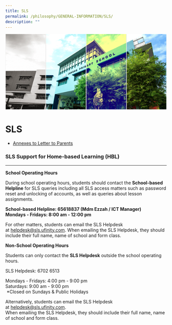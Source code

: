 ```yaml
---
title: SLS
permalink: /philosophy/GENERAL-INFORMATION/SLS/
description: ""
---
```




![](/images/Banner.png)

SLS
===

* [Annexes to Letter to Parents](/files/Annexes%20to%20Letter%20to%20Parents.pdf)

### SLS Support for Home-based Learning (HBL)
-----------------------------------------

<b>School Operating Hours</b> 
  
During school operating hours, students should contact the <b>School-based Helpline</b> for SLS queries including all SLS access matters such as password reset and unlocking of accounts, as well as queries about lesson assignments.      
  

<b>School-based Helpline: 65618837 (Mdm Ezzah / ICT Manager)   
Mondays - Fridays: 8:00 am - 12:00 pm</b>  
  
For other matters, students can email the SLS Helpdesk at [helpdesk@sls.ufinity.com](mailto:helpdesk@sls.ufinity.com). When emailing the SLS Helpdesk, they should include their full name, name of school and form class.       
  
<b>Non-School Operating Hours</b>
  
Students can only contact the <b>SLS Helpdesk</b> outside the school operating hours.     
  
SLS Helpdesk: 6702 6513     
  
Mondays - Fridays: 4:00 pm - 9:00 pm    
Saturdays: 9:00 am - 9:00 pm   
 \*Closed on Sundays & Public Holidays     
  
Alternatively, students can email the SLS Helpdesk at [helpdesk@sls.ufinity.com](mailto:helpdesk@sls.ufinity.com).   
When emailing the SLS Helpdesk, they should include their full name, name of school and form class.